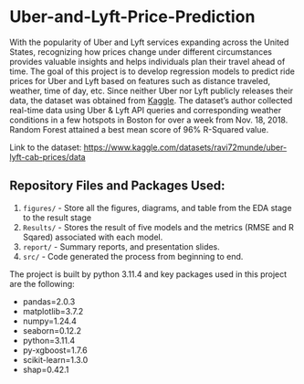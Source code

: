 # Uber-and-Lyft-Price-Prediction

With the popularity of Uber and Lyft services expanding across the United States, recognizing how prices change under different circumstances provides valuable insights and helps individuals plan their travel ahead of time. The goal of this project is to develop regression models to predict ride prices for Uber and Lyft based on features such as distance traveled, weather, time of day, etc. Since neither Uber nor Lyft publicly releases their data, the dataset was obtained from [Kaggle]([https://www.kaggle.com/datasets/ravi72munde/uber-lyft-cab-prices/data]). The dataset’s author collected real-time data using Uber & Lyft API queries and corresponding weather conditions in a few hotspots in Boston for over a week from Nov. 18, 2018. Random Forest attained a best mean score of 96% R-Squared value.

Link to the dataset: https://www.kaggle.com/datasets/ravi72munde/uber-lyft-cab-prices/data

## Repository Files and Packages Used:
1. `figures/` - Store all the figures, diagrams, and table from the EDA stage to the result stage
2. `Results/` - Stores the result of five models and the metrics (RMSE and R Sqared) associated with each model.
3. `report/` - Summary reports, and presentation slides.
4. `src/` - Code generated the process from beginning to end.


The project is built by python 3.11.4 and key packages used in this project are the following:
- pandas=2.0.3
- matplotlib=3.7.2
- numpy=1.24.4
- seaborn=0.12.2
- python=3.11.4
- py-xgboost=1.7.6
- scikit-learn=1.3.0
- shap=0.42.1
